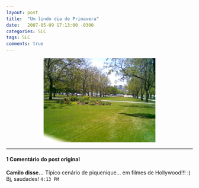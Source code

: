 ```yaml
---
layout: post
title:  "Um lindo dia de Primavera"
date:   2007-05-09 17:13:00 -0300
categories: SLC
tags: SLC
comments: true
---
```


<center><img class="post-image" src="/images/primavera.jpg" style="width: 60%;" /></center>

---

#### 1 Comentário do post original

**Camilo disse...**
Típico cenário de piquenique... em filmes de Hollywood!!! :)
Bj, saudades! `4:13 PM`  